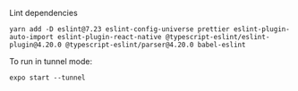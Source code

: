 

Lint dependencies

```
yarn add -D eslint@7.23 eslint-config-universe prettier eslint-plugin-auto-import eslint-plugin-react-native @typescript-eslint/eslint-plugin@4.20.0 @typescript-eslint/parser@4.20.0 babel-eslint

```


To run in tunnel mode:

`expo start --tunnel`


